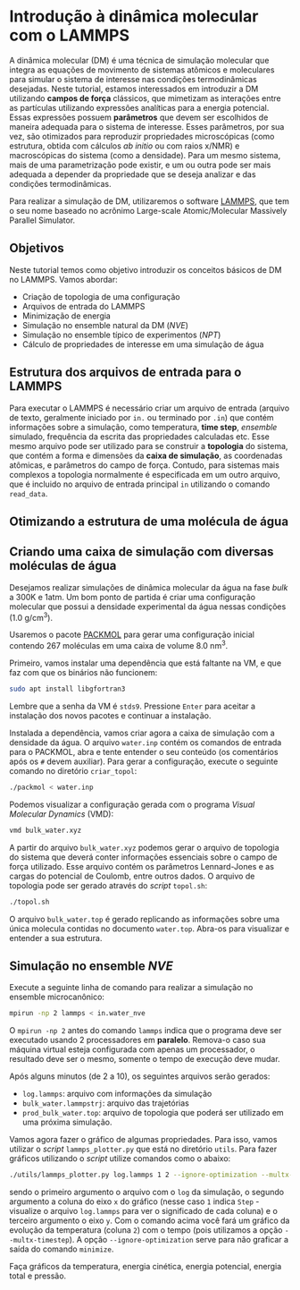 # Introdução à dinâmica molecular com o LAMMPS

A dinâmica molecular (DM) é uma técnica de simulação molecular que integra as equações de movimento de sistemas atômicos e moleculares para simular o sistema de interesse nas condições termodinâmicas desejadas.
Neste tutorial, estamos interessados em introduzir a DM utilizando **campos de força** clássicos, que mimetizam as interações entre as partículas utilizando expressões analíticas para a energia potencial. 
Essas expressões possuem **parâmetros** que devem ser escolhidos de maneira adequada para o sistema de interesse.
Esses parâmetros, por sua vez, são otimizados para reproduzir propriedades microscópicas (como estrutura, obtida com cálculos *ab initio* ou com raios x/NMR) e macroscópicas do sistema (como a densidade).
Para um mesmo sistema, mais de uma parametrização pode existir, e um ou outra pode ser mais adequada a depender da propriedade que se deseja analizar e das condições termodinâmicas.

Para realizar a simulação de DM, utilizaremos o software [LAMMPS](https://lammps.sandia.gov/), que tem o seu nome baseado no acrônimo Large-scale Atomic/Molecular Massively Parallel Simulator.

## Objetivos

Neste tutorial temos como objetivo introduzir os conceitos básicos de DM no LAMMPS. Vamos abordar:
- Criação de topologia de uma configuração
- Arquivos de entrada do LAMMPS
- Minimização de energia
- Simulação no ensemble natural da DM (*NVE*)
- Simulação no ensemble típico de experimentos (*NPT*)
- Cálculo de propriedades de interesse em uma simulação de água

## Estrutura dos arquivos de entrada para o LAMMPS

Para executar o LAMMPS é necessário criar um arquivo de entrada (arquivo de texto, geralmente iniciado por `in.` ou terminado por `.in`) que contém informações sobre a simulação, como temperatura, **time step**, *ensemble* simulado, frequência da escrita das propriedades calculadas etc.
Esse mesmo arquivo pode ser utilizado para se construir a **topologia** do sistema, que contém a forma e dimensões da **caixa de simulação**, as coordenadas atômicas, e parâmetros do campo de força. 
Contudo, para sistemas mais complexos a topologia normalmente é especificada em um outro arquivo, que é incluido no arquivo de entrada principal `in` utilizando o comando `read_data`.

## Otimizando a estrutura de uma molécula de água

## Criando uma caixa de simulação com diversas moléculas de água

Desejamos realizar simulações de dinâmica molecular da água na fase *bulk* a 300K e 1atm.  Um bom ponto de partida é criar uma configuração molecular que possui a densidade experimental da água nessas condições (1.0 g/cm<sup>3</sup>).

Usaremos o pacote [PACKMOL](http://m3g.iqm.unicamp.br/packmol/home.shtml) para gerar uma configuração inicial  contendo 267 moléculas em uma  caixa de volume  8.0 nm<sup>3</sup>. 

Primeiro, vamos instalar uma dependência que está faltante na VM, e que faz com que os binários não funcionem:
```bash
sudo apt install libgfortran3
```
Lembre que a senha da VM é `stds9`. Pressione `Enter` para aceitar a instalação dos novos pacotes e continuar a instalação.

Instalada a dependência, vamos criar agora a caixa de simulação com a densidade da água.
O arquivo `water.inp` contém os comandos de entrada para o PACKMOL, abra e tente entender o seu conteúdo (os comentários após os `#` devem auxiliar).
Para gerar a configuração, execute  o seguinte comando no diretório `criar_topol`:

```bash
./packmol < water.inp
```

Podemos visualizar a configuração gerada com o programa *Visual Molecular Dynamics* (VMD):

```bash
vmd bulk_water.xyz
```

A partir do arquivo `bulk_water.xyz` podemos gerar o arquivo de  topologia do sistema que deverá conter informações essenciais sobre o campo de força utilizado. Esse arquivo contém os parâmetros   Lennard-Jones e as cargas do potencial de Coulomb, entre outros dados. O arquivo de topologia pode ser gerado através do *script* `topol.sh`:

```bash
./topol.sh
```

O arquivo `bulk_water.top` é  gerado replicando as informações sobre uma única molecula contidas no documento `water.top`. Abra-os para visualizar e entender a sua estrutura.

## Simulação no ensemble *NVE*

Execute a seguinte linha de comando para realizar a simulação no ensemble microcanônico:

```bash
mpirun -np 2 lammps < in.water_nve
```

O `mpirun -np 2` antes do comando `lammps` indica que o programa deve ser executado usando 2 processadores em **paralelo**.
Remova-o caso sua máquina virtual esteja configurada com apenas um processador, o resultado deve ser o mesmo, somente o tempo de execução deve mudar.

Após alguns minutos (de 2 a 10), os seguintes arquivos serão gerados:
- `log.lammps`: arquivo com informações da simulação
- `bulk_water.lammpstrj`: arquivo das trajetórias
- `prod_bulk_water.top`: arquivo de topologia que poderá ser utilizado em uma próxima simulação.

Vamos agora fazer o gráfico de algumas propriedades.
Para isso, vamos utilizar o *script* `lammps_plotter.py` que está no diretório `utils`.
Para fazer gráficos utilizando o *script* utilize comandos como o abaixo:
```bash
./utils/lammps_plotter.py log.lammps 1 2 --ignore-optimization --multx-timestep
```
sendo o primeiro argumento o arquivo com o `log` da simulação, o segundo argumento a coluna do eixo `x` do gráfico (nesse caso `1` indica `Step` - visualize o arquivo `log.lammps` para ver o significado de cada coluna) e o terceiro argumento o eixo `y`.
Com o comando acima você fará um gráfico da evolução da temperatura (coluna `2`) com o tempo (pois utilizamos a opção `--multx-timestep`).
A opção `--ignore-optimization` serve para não graficar a saída do comando `minimize`.

Faça gráficos da temperatura, energia cinética, energia potencial, energia total e pressão.